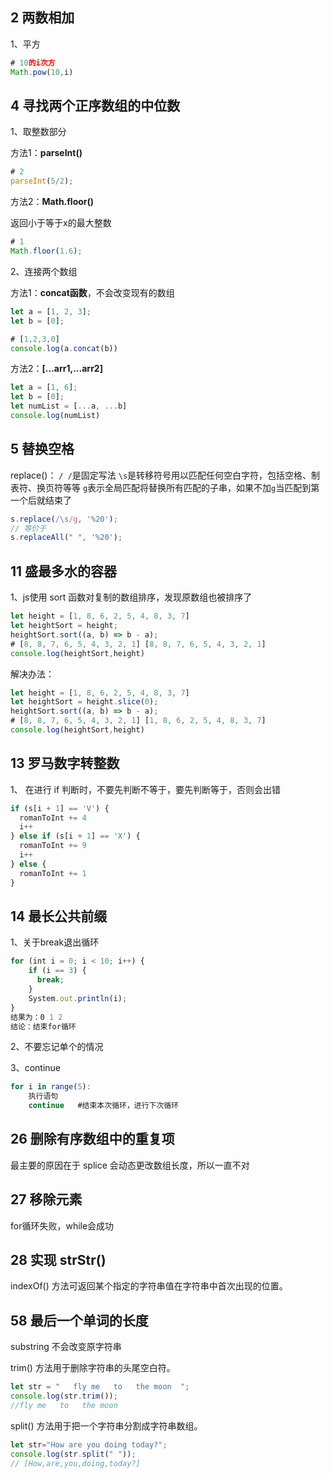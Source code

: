 ## 2 两数相加

1、平方

```javascript
# 10的i次方
Math.pow(10,i)
```

## 4 寻找两个正序数组的中位数

1、取整数部分

方法1：**parseInt()**

```javascript
# 2
parseInt(5/2);
```

方法2：**Math.floor()**

返回小于等于x的最大整数

```javascript
# 1
Math.floor(1.6);
```

2、连接两个数组

方法1：**concat函数**，不会改变现有的数组

```javascript
let a = [1, 2, 3];
let b = [0];

# [1,2,3,0]
console.log(a.concat(b))
```

方法2：**[...arr1,...arr2]**

```javascript
let a = [1, 6];
let b = [0];
let numList = [...a, ...b]
console.log(numList)
```

## 5 替换空格

replace()：
`/ /`是固定写法 
`\s`是转移符号用以匹配任何空白字符，包括空格、制表符、换页符等等
`g`表示全局匹配将替换所有匹配的子串，如果不加`g`当匹配到第一个后就结束了

```javascript
s.replace(/\s/g, '%20');
// 等价于
s.replaceAll(" ", '%20');
```

## 11 盛最多水的容器

1、js使用 sort 函数对复制的数组排序，发现原数组也被排序了

```javascript
let height = [1, 8, 6, 2, 5, 4, 8, 3, 7]
let heightSort = height;
heightSort.sort((a, b) => b - a);
# [8, 8, 7, 6, 5, 4, 3, 2, 1] [8, 8, 7, 6, 5, 4, 3, 2, 1]
console.log(heightSort,height)
```

解决办法：
```javascript
let height = [1, 8, 6, 2, 5, 4, 8, 3, 7]
let heightSort = height.slice(0);
heightSort.sort((a, b) => b - a);
# [8, 8, 7, 6, 5, 4, 3, 2, 1] [1, 8, 6, 2, 5, 4, 8, 3, 7]
console.log(heightSort,height)
```

## 13 罗马数字转整数

1、 在进行 if 判断时，不要先判断不等于，要先判断等于，否则会出错

```JavaScript
if (s[i + 1] == 'V') {
  romanToInt += 4
  i++
} else if (s[i + 1] == 'X') {
  romanToInt += 9
  i++
} else {
  romanToInt += 1
}
```

## 14 最长公共前缀

1、关于break退出循环

```javascript
for (int i = 0; i < 10; i++) {
    if (i == 3) {
      break;
    }
    System.out.println(i);
}
结果为：0 1 2
结论：结束for循环
```

2、不要忘记单个的情况

3、continue

```javascript
for i in range(5):
    执行语句
    continue   #结束本次循环，进行下次循环 
```

## 26 删除有序数组中的重复项

最主要的原因在于 splice 会动态更改数组长度，所以一直不对

## 27 移除元素

for循环失败，while会成功

## 28 实现 strStr()

indexOf() 方法可返回某个指定的字符串值在字符串中首次出现的位置。

## 58 最后一个单词的长度

substring 不会改变原字符串

trim() 方法用于删除字符串的头尾空白符。

```javascript
let str = "   fly me   to   the moon  ";
console.log(str.trim());
//fly me   to   the moon
```

split() 方法用于把一个字符串分割成字符串数组。

```javascript
let str="How are you doing today?";
console.log(str.split(" "));
// [How,are,you,doing,today?]
```

